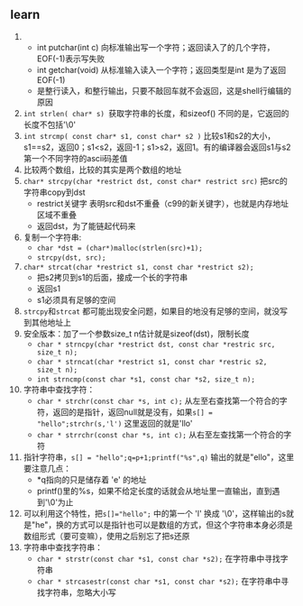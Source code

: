 ## learn

1. * int putchar(int c) 向标准输出写一个字符；返回读入了的几个字符，EOF(-1)表示写失败
   * int getchar(void) 从标准输入读入一个字符；返回类型是int 是为了返回EOF(-1)
   * 是整行读入，和整行输出，只要不敲回车就不会返回，这是shell行编辑的原因
2. `int strlen( char* s) `获取字符串的长度，和sizeof() 不同的是，它返回的长度不包括'\0' 
3. `int strcmp( const char* s1, const char* s2 )` 比较s1和s2的大小，s1==s2，返回0；s1<s2，返回-1；s1>s2，返回1。有的编译器会返回s1与s2第一个不同字符的ascii码差值
4. 比较两个数组，比较的其实是两个数组的地址
5. `char* strcpy(char *restrict dst, const char* restrict src)` 把src的字符串copy到dst
   * restrict关键字 表明src和dst不重叠（c99的新关键字），也就是内存地址区域不重叠
   * 返回dst，为了能链起代码来
6. 复制一个字符串:
   * `char *dst = (char*)malloc(strlen(src)+1);`
   * `strcpy(dst, src);`
7. `char* strcat(char *restrict s1, const char *restrict s2);`
   * 把s2拷贝到s1的后面，接成一个长的字符串
   * 返回s1
   * s1必须具有足够的空间
8. `strcpy`和`strcat` 都可能出现安全问题，如果目的地没有足够的空间，就没写到其他地址上
9. 安全版本：加了一个参数size_t n估计就是sizeof(dst)，限制长度
   * `char * strncpy(char *restrict dst, const char *restric src, size_t n);` 
   * `char * strncat(char *restrict s1, const char *restric s2, size_t n);` 
   * `int strncmp(const char *s1, const char *s2, size_t n);` 
10. 字符串中查找字符：
    * `char * strchr(const char *s, int c);` 从左至右查找第一个符合的字符，返回的是指针，返回null就是没有，如果`s[] = "hello";strchr(s,'l')` 这里返回的就是'llo' 
    * `char * strrchr(const char *s, int c);` 从右至左查找第一个符合的字符
11. 指针字符串，`s[] = "hello";q=p+1;printf("%s",q)` 输出的就是"ello"，这里要注意几点：
    * *q指向的只是储存着 'e' 的地址
    * printf()里的%s，如果不给定长度的话就会从地址里一直输出，直到遇到'\0'为止
12. 可以利用这个特性，把`s[]="hello";` 中的第一个 'l' 换成 '\0'，这样输出的s就是"he"，换的方式可以是指针也可以是数组的方式，但这个字符串本身必须是数组形式（要可变嘛），使用之后别忘了把s还原
13. 字符串中查找字符串：
    * `char * strstr(const char *s1, const char *s2);` 在字符串中寻找字符串
    * `char * strcasestr(const char *s1, const char *s2);` 在字符串中寻找字符串，忽略大小写